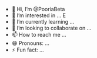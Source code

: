 - 👋 Hi, I’m @PooriaBeta
- 👀 I’m interested in ... E
- 🌱 I’m currently learning ...
- 💞️ I’m looking to collaborate on ...
- 📫 How to reach me ...
- 😄 Pronouns: ...
- ⚡ Fun fact: ...

<!---
PooriaBeta/PooriaBeta is a ✨ special ✨ repository because its `README.md` (this file) appears on your GitHub profile.
You can click the Preview link to take a look at your changes.
--->
